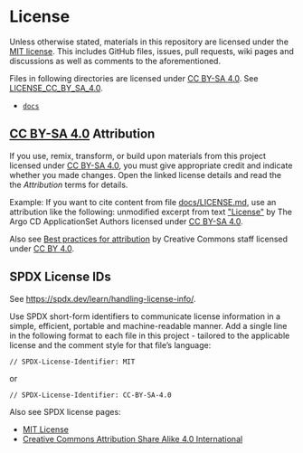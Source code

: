 [SPDX-License-Identifier: MIT]: #
[Copyright © 2024 The Argo CD ApplicationSet Authors]: #

# License

Unless otherwise stated, materials in this repository are licensed under the [MIT license](./LICENSE_MIT). This includes GitHub files, issues, pull requests, wiki pages and discussions as well as comments to the aforementioned.

Files in following directories are licensed under [CC BY-SA 4.0](http://creativecommons.org/licenses/by-sa/4.0/?ref=chooser-v1). See [LICENSE_CC_BY_SA_4.0](/LICENSE_CC_BY_SA_4.0).

* [`docs`](/docs/)

## [CC BY-SA 4.0](http://creativecommons.org/licenses/by-sa/4.0/?ref=chooser-v1) Attribution

If you use, remix, transform, or build upon materials from this project licensed under [CC BY-SA 4.0](http://creativecommons.org/licenses/by-sa/4.0/?ref=chooser-v1), you must give appropriate credit and indicate whether you made changes. Open the linked license details and read the the *Attribution* terms for details.

Example: If you want to cite content from file [docs/LICENSE.md](/docs/LICENSE.md), use an attribution like the following: unmodified excerpt from text ["License"](https://github.com/sven-lange-last/argocd-applicationset-experiments/blob/b06ae5bf231afdc9dce05e04606edc26ea372af0/docs/LICENSE.md) by The Argo CD ApplicationSet Authors licensed under [CC BY-SA 4.0](http://creativecommons.org/licenses/by-sa/4.0/?ref=chooser-v1).

Also see [Best practices for attribution](https://wiki.creativecommons.org/wiki/Best_practices_for_attribution) by Creative Commons staff licensed under [CC BY 4.0](https://creativecommons.org/licenses/by/4.0/).

## SPDX License IDs

See https://spdx.dev/learn/handling-license-info/.

Use SPDX short-form identifiers to communicate license information in a simple, efficient, portable and machine-readable manner. Add a single line in the following format to each file in this project - tailored to the applicable license and the comment style for that file’s language:

```SDPX
// SPDX-License-Identifier: MIT
```

or

```SDPX
// SPDX-License-Identifier: CC-BY-SA-4.0
```

Also see SPDX license pages:

* [MIT License](https://spdx.org/licenses/MIT.html)
* [Creative Commons Attribution Share Alike 4.0 International](https://spdx.org/licenses/CC-BY-SA-4.0.html)
